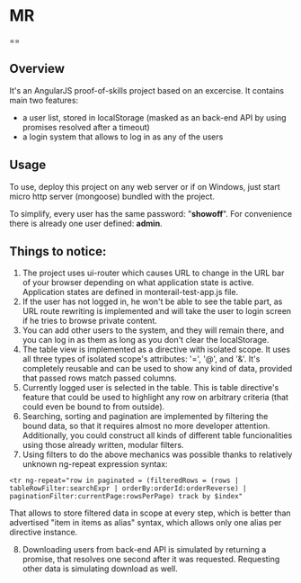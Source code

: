 # MR
==

## Overview

It's an AngularJS proof-of-skills project based on an excercise. It contains main two features:

* a user list, stored in localStorage (masked as an back-end API by using promises resolved after a timeout)
* a login system that allows to log in as any of the users

## Usage

To use, deploy this project on any web server or if on Windows, just start micro http server (mongoose) bundled with the project.

To simplify, every user has the same password: "**showoff**". For convenience there is already one user defined: **admin**.

## Things to notice:

1. The project uses ui-router which causes URL to change in the URL bar of your browser depending on what application state is active. Application states are defined in monterail-test-app.js file.
2. If the user has not logged in, he won't be able to see the table part, as URL route rewriting is implemented and will take the user to login screen if he tries to browse private content.
3. You can add other users to the system, and they will remain there, and you can log in as them as long as you don't clear the localStorage.
4. The table view is implemented as a directive with isolated scope. It uses all three types of isolated scope's attributes: '=', '@', and '&'. It's completely reusable and can be used to show any kind of data, provided that passed rows match passed columns.
5. Currently logged user is selected in the table. This is table directive's feature that could be used to highlight any row on arbitrary criteria (that could even be bound to from outside).
6. Searching, sorting and pagination are implemented by filtering the bound data, so that it requires almost no more developer attention. Additionally, you could construct all kinds of different table funcionalities using those already written, modular filters.
7. Using filters to do the above mechanics was possible thanks to relatively unknown ng-repeat expression syntax:

`<tr ng-repeat="row in paginated = (filteredRows = (rows | tableRowFilter:searchExpr | orderBy:orderId:orderReverse) | paginationFilter:currentPage:rowsPerPage) track by $index"`

That allows to store filtered data in scope at every step, which is better than advertised "item in items as alias" syntax, which allows only one alias per directive instance.

8. Downloading users from back-end API is simulated by returning a promise, that resolves one second after it was requested. Requesting other data is simulating download as well.
